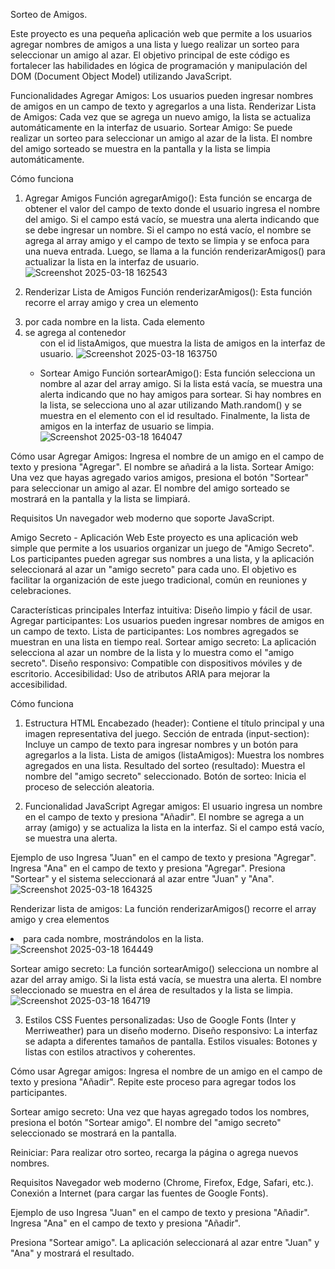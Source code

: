 Sorteo de Amigos.

Este proyecto es una pequeña aplicación web que permite a los usuarios agregar nombres de amigos a una lista y luego realizar un sorteo para seleccionar un amigo al azar. El objetivo principal de este código es fortalecer las habilidades en lógica de programación y manipulación del DOM (Document Object Model) utilizando JavaScript.

Funcionalidades
Agregar Amigos: Los usuarios pueden ingresar nombres de amigos en un campo de texto y agregarlos a una lista.
Renderizar Lista de Amigos: Cada vez que se agrega un nuevo amigo, la lista se actualiza automáticamente en la interfaz de usuario.
Sortear Amigo: Se puede realizar un sorteo para seleccionar un amigo al azar de la lista. El nombre del amigo sorteado se muestra en la pantalla y la lista se limpia automáticamente.

Cómo funciona
1. Agregar Amigos
Función agregarAmigo(): Esta función se encarga de obtener el valor del campo de texto donde el usuario ingresa el nombre del amigo.
Si el campo está vacío, se muestra una alerta indicando que se debe ingresar un nombre.
Si el campo no está vacío, el nombre se agrega al array amigo y el campo de texto se limpia y se enfoca para una nueva entrada.
Luego, se llama a la función renderizarAmigos() para actualizar la lista en la interfaz de usuario.
![Screenshot 2025-03-18 162543](https://github.com/user-attachments/assets/9faef5ed-1a40-4b2d-8065-9b518d83e96d)


3. Renderizar Lista de Amigos
Función renderizarAmigos(): Esta función recorre el array amigo y crea un elemento <li> por cada nombre en la lista.
Cada elemento <li> se agrega al contenedor <ul> con el id listaAmigos, que muestra la lista de amigos en la interfaz de usuario.
![Screenshot 2025-03-18 163750](https://github.com/user-attachments/assets/beb8ba09-a0c3-478c-892d-10d11c1a93aa)


5. Sortear Amigo
Función sortearAmigo(): Esta función selecciona un nombre al azar del array amigo.
Si la lista está vacía, se muestra una alerta indicando que no hay amigos para sortear.
Si hay nombres en la lista, se selecciona uno al azar utilizando Math.random() y se muestra en el elemento con el id resultado.
Finalmente, la lista de amigos en la interfaz de usuario se limpia.
![Screenshot 2025-03-18 164047](https://github.com/user-attachments/assets/d1ee795f-13c8-45ad-885d-238e582366b0)


Cómo usar
Agregar Amigos: Ingresa el nombre de un amigo en el campo de texto y presiona "Agregar". El nombre se añadirá a la lista.
Sortear Amigo: Una vez que hayas agregado varios amigos, presiona el botón "Sortear" para seleccionar un amigo al azar. El nombre del amigo sorteado se mostrará en la pantalla y la lista se limpiará.

Requisitos
Un navegador web moderno que soporte JavaScript.

Amigo Secreto - Aplicación Web
Este proyecto es una aplicación web simple que permite a los usuarios organizar un juego de "Amigo Secreto". Los participantes pueden agregar sus nombres a una lista, y la aplicación seleccionará al azar un "amigo secreto" para cada uno. El objetivo es facilitar la organización de este juego tradicional, común en reuniones y celebraciones.

Características principales
Interfaz intuitiva: Diseño limpio y fácil de usar.
Agregar participantes: Los usuarios pueden ingresar nombres de amigos en un campo de texto.
Lista de participantes: Los nombres agregados se muestran en una lista en tiempo real.
Sortear amigo secreto: La aplicación selecciona al azar un nombre de la lista y lo muestra como el "amigo secreto".
Diseño responsivo: Compatible con dispositivos móviles y de escritorio.
Accesibilidad: Uso de atributos ARIA para mejorar la accesibilidad.

Cómo funciona
1. Estructura HTML
Encabezado (header): Contiene el título principal y una imagen representativa del juego.
Sección de entrada (input-section): Incluye un campo de texto para ingresar nombres y un botón para agregarlos a la lista.
Lista de amigos (listaAmigos): Muestra los nombres agregados en una lista.
Resultado del sorteo (resultado): Muestra el nombre del "amigo secreto" seleccionado.
Botón de sorteo: Inicia el proceso de selección aleatoria.

2. Funcionalidad JavaScript
Agregar amigos:
El usuario ingresa un nombre en el campo de texto y presiona "Añadir".
El nombre se agrega a un array (amigo) y se actualiza la lista en la interfaz.
Si el campo está vacío, se muestra una alerta.

Ejemplo de uso
Ingresa "Juan" en el campo de texto y presiona "Agregar".
Ingresa "Ana" en el campo de texto y presiona "Agregar".
Presiona "Sortear" y el sistema seleccionará al azar entre "Juan" y "Ana".
![Screenshot 2025-03-18 164325](https://github.com/user-attachments/assets/f97ad768-33f3-4772-bce1-89f2bf097f05)

Renderizar lista de amigos:
La función renderizarAmigos() recorre el array amigo y crea elementos <li> para cada nombre, mostrándolos en la lista.
![Screenshot 2025-03-18 164449](https://github.com/user-attachments/assets/832b9c96-b285-4d9d-a2af-f6c7de9cfdbc)

Sortear amigo secreto:
La función sortearAmigo() selecciona un nombre al azar del array amigo.
Si la lista está vacía, se muestra una alerta.
El nombre seleccionado se muestra en el área de resultados y la lista se limpia.
![Screenshot 2025-03-18 164719](https://github.com/user-attachments/assets/e78f5e15-e556-40b9-9a92-c862fcb90421)


3. Estilos CSS
Fuentes personalizadas: Uso de Google Fonts (Inter y Merriweather) para un diseño moderno.
Diseño responsivo: La interfaz se adapta a diferentes tamaños de pantalla.
Estilos visuales: Botones y listas con estilos atractivos y coherentes.

Cómo usar
Agregar amigos:
Ingresa el nombre de un amigo en el campo de texto y presiona "Añadir".
Repite este proceso para agregar todos los participantes.

Sortear amigo secreto:
Una vez que hayas agregado todos los nombres, presiona el botón "Sortear amigo".
El nombre del "amigo secreto" seleccionado se mostrará en la pantalla.

Reiniciar:
Para realizar otro sorteo, recarga la página o agrega nuevos nombres.

Requisitos
Navegador web moderno (Chrome, Firefox, Edge, Safari, etc.).
Conexión a Internet (para cargar las fuentes de Google Fonts).

Ejemplo de uso
Ingresa "Juan" en el campo de texto y presiona "Añadir".
Ingresa "Ana" en el campo de texto y presiona "Añadir".

Presiona "Sortear amigo".
La aplicación seleccionará al azar entre "Juan" y "Ana" y mostrará el resultado.
